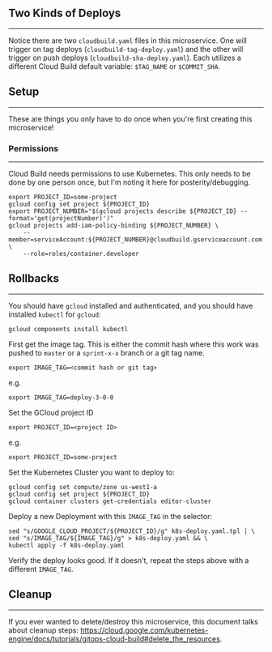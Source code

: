 ## Two Kinds of Deploys
-----
Notice there are two `cloudbuild.yaml` files in this microservice. One will trigger on tag deploys (`cloudbuild-tag-deploy.yaml`) and the other will trigger on push deploys (`cloudbuild-sha-deploy.yaml`). Each utilizes a different Cloud Build default variable: `$TAG_NAME` or `$COMMIT_SHA`.


## Setup
-----
These are things you only have to do once when you're first creating this microservice!

### Permissions
-----
Cloud Build needs permissions to use Kubernetes. This only needs to be done by one person once, but I'm noting it here for posterity/debugging.
```
export PROJECT_ID=some-project
gcloud config set project ${PROJECT_ID}
export PROJECT_NUMBER="$(gcloud projects describe ${PROJECT_ID} --format='get(projectNumber)')"
gcloud projects add-iam-policy-binding ${PROJECT_NUMBER} \
    --member=serviceAccount:${PROJECT_NUMBER}@cloudbuild.gserviceaccount.com \
    --role=roles/container.developer
```


## Rollbacks
-----
You should have `gcloud` installed and authenticated, and you should have installed `kubectl` for `gcloud`:

`gcloud components install kubectl`

First get the image tag. This is either the commit hash where this work was pushed to `master` or a `sprint-x-x` branch or a git tag name.

`export IMAGE_TAG=<commit hash or git tag>`

e.g.

`export IMAGE_TAG=deploy-3-0-0`

Set the GCloud project ID

`export PROJECT_ID=<project ID>`

e.g.

`export PROJECT_ID=some-project`

Set the Kubernetes Cluster you want to deploy to:
```
gcloud config set compute/zone us-west1-a
gcloud config set project ${PROJECT_ID}
gcloud container clusters get-credentials editor-cluster
```

Deploy a new Deployment with this `IMAGE_TAG` in the selector:
```
sed "s/GOOGLE_CLOUD_PROJECT/${PROJECT_ID}/g" k8s-deploy.yaml.tpl | \
sed "s/IMAGE_TAG/${IMAGE_TAG}/g" > k8s-deploy.yaml && \
kubectl apply -f k8s-deploy.yaml
```

Verify the deploy looks good. If it doesn't, repeat the steps above with a different `IMAGE_TAG`.


## Cleanup 
-----
If you ever wanted to delete/destroy this microservice, this document talks about cleanup steps: https://cloud.google.com/kubernetes-engine/docs/tutorials/gitops-cloud-build#delete_the_resources.

